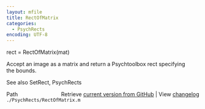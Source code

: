 ```yaml
---
layout: mfile
title: RectOfMatrix
categories:
  - PsychRects
encoding: UTF-8
---
```


rect = RectOfMatrix(mat)  

Accept an image as a matrix and return a Psychtoolbox rect specifying  
the bounds.  

See also SetRect, PsychRects  


<div class="code_header" style="text-align:right;">
  <span style="float:left;">Path&nbsp;&nbsp;</span> <span class="counter">Retrieve <a href=
  "https://raw.github.com/Psychtoolbox-3/Psychtoolbox-3/beta/./PsychRects/RectOfMatrix.m">current version from GitHub</a> | View <a href=
  "https://github.com/Psychtoolbox-3/Psychtoolbox-3/commits/beta/./PsychRects/RectOfMatrix.m">changelog</a></span>
</div>
<div class="code">
  <code>./PsychRects/RectOfMatrix.m</code>
</div>
